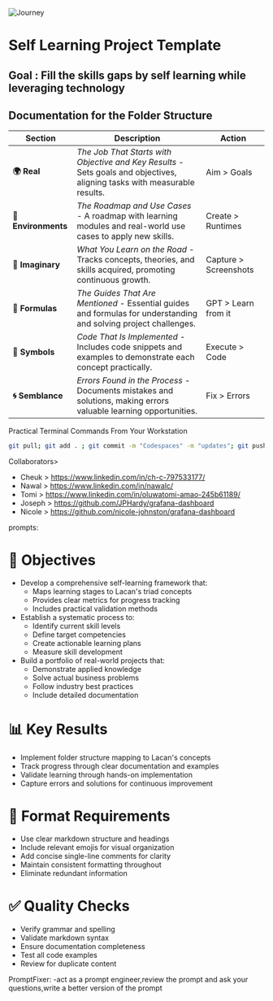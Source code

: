 ![Journey](drawio.png)


# Self Learning Project Template

## Goal : Fill the skills gaps by self learning while leveraging technology

## Documentation for the Folder Structure

| Section         | Description                                                                                                      | Action                |
|-----------------|------------------------------------------------------------------------------------------------------------------|-----------------------|
| **🌍 Real**         | *The Job That Starts with Objective and Key Results* - Sets goals and objectives, aligning tasks with measurable results. | Aim > Goals   |
| **🌳 Environments** | *The Roadmap and Use Cases* - A roadmap with learning modules and real-world use cases to apply new skills.            | Create > Runtimes |
| **🌌 Imaginary**    | *What You Learn on the Road* - Tracks concepts, theories, and skills acquired, promoting continuous growth.            | Capture > Screenshots |
| **📐 Formulas**     | *The Guides That Are Mentioned* - Essential guides and formulas for understanding and solving project challenges.     |  GPT > Learn from it |
| **🔣 Symbols**      | *Code That Is Implemented* - Includes code snippets and examples to demonstrate each concept practically.              |  Execute > Code   |
| **🌀 Semblance**    | *Errors Found in the Process* - Documents mistakes and solutions, making errors valuable learning opportunities.       |  Fix > Errors   |

Practical Terminal Commands From Your Workstation

```bash
git pull; git add . ; git commit -m "Codespaces" -m "updates"; git push;sleep 3;clear
```

Collaborators>
- Cheuk > https://www.linkedin.com/in/ch-c-797533177/
- Nawal > https://www.linkedin.com/in/nawalc/
- Tomi > https://www.linkedin.com/in/oluwatomi-amao-245b61189/
- Joseph > https://github.com/JPHardy/grafana-dashboard
- Nicole > https://github.com/nicole-johnston/grafana-dashboard


prompts:
# 🎯 Objectives
- Develop a comprehensive self-learning framework that:
  - Maps learning stages to Lacan's triad concepts
  - Provides clear metrics for progress tracking
  - Includes practical validation methods
- Establish a systematic process to:
  - Identify current skill levels
  - Define target competencies 
  - Create actionable learning plans
  - Measure skill development
- Build a portfolio of real-world projects that:
  - Demonstrate applied knowledge
  - Solve actual business problems
  - Follow industry best practices
  - Include detailed documentation

# 📊 Key Results
- Implement folder structure mapping to Lacan's concepts
- Track progress through clear documentation and examples
- Validate learning through hands-on implementation
- Capture errors and solutions for continuous improvement

# 📝 Format Requirements
- Use clear markdown structure and headings
- Include relevant emojis for visual organization
- Add concise single-line comments for clarity
- Maintain consistent formatting throughout
- Eliminate redundant information

# ✅ Quality Checks
- Verify grammar and spelling
- Validate markdown syntax
- Ensure documentation completeness
- Test all code examples
- Review for duplicate content

PromptFixer:
-act as a prompt engineer,review the prompt and ask your questions,write a better version of the prompt
